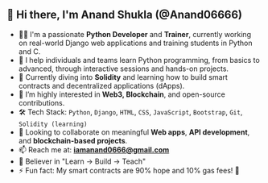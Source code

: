 ## 👋 Hi there, I'm Anand Shukla (@Anand06666)

- 🧑‍💻 I'm a passionate **Python Developer** and **Trainer**, currently working on real-world Django web applications and training students in Python and C.
- 💼 I help individuals and teams learn Python programming, from basics to advanced, through interactive sessions and hands-on projects.
- 🌱 Currently diving into **Solidity** and learning how to build smart contracts and decentralized applications (dApps).
- 🔗 I’m highly interested in **Web3, Blockchain**, and open-source contributions.
- 🛠️ Tech Stack: `Python`, `Django`, `HTML`, `CSS`, `JavaScript`, `Bootstrap`, `Git`, `Solidity (learning)`
- 🎯 Looking to collaborate on meaningful **Web apps**, **API development**, and **blockchain-based projects**.
- 📫 Reach me at: **iamanand0666@gmail.com**
- 🧠 Believer in "Learn → Build → Teach"  
- ⚡ Fun fact: My smart contracts are 90% hope and 10% gas fees! 🤪


<!---
Anand06666/Anand06666 is a ✨ special ✨ repository because its `README.md` (this file) appears on your GitHub profile.
You can click the Preview link to take a look at your changes.
--->
